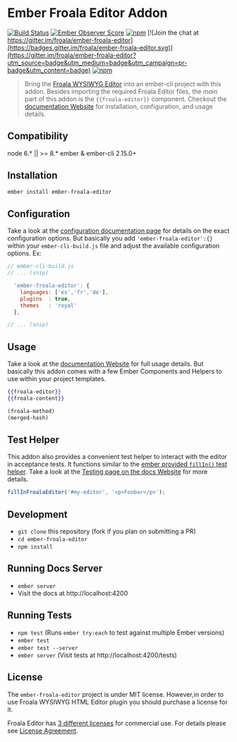 # Ember Froala Editor Addon

[![Build Status](https://travis-ci.org/froala/ember-froala-editor.svg?branch=master)](https://travis-ci.org/froala/ember-froala-editor)
[![Ember Observer Score](http://emberobserver.com/badges/ember-froala-editor.svg)](http://emberobserver.com/addons/ember-froala-editor)
[![npm](https://img.shields.io/npm/dm/ember-froala-editor.svg)](https://www.npmjs.com/package/ember-froala-editor)
[![Join the chat at https://gitter.im/froala/ember-froala-editor](https://badges.gitter.im/froala/ember-froala-editor.svg)](https://gitter.im/froala/ember-froala-editor?utm_source=badge&utm_medium=badge&utm_campaign=pr-badge&utm_content=badge)
[![npm](https://img.shields.io/npm/v/ember-froala-editor.svg)](https://www.npmjs.com/package/ember-froala-editor)


> Bring the [Froala WYSIWYG Editor](https://www.froala.com/wysiwyg-editor)
into an ember-cli project with this addon. Besides importing the required
Froala Editor files, the _main_ part of this addon is the `{{froala-editor}}`
component. Checkout the [documentation Website](http://www.emberwysiwygeditor.com/)
for installation, configuration, and usage details.


## Compatibility

node 6.* || >= 8.*
ember & ember-cli 2.15.0+


## Installation

```bash
ember install ember-froala-editor
```


## Configuration

Take a look at the [configuration documentation page](http://www.emberwysiwygeditor.com/#/addon/configuration)
for details on the exact configuration options. But basically you add
`'ember-froala-editor':{}` within your `ember-cli-build.js` file and adjust
the available configuration options. Ex:

```js
// ember-cli-build.js
// ... (snip)

  'ember-froala-editor': {
    languages: ['es','fr','de'],
    plugins  : true,
    themes   : 'royal'
  },

// ... (snip)
```


## Usage

Take a look at the [documentation Website](http://www.emberwysiwygeditor.com/)
for full usage details. But basically this addon comes with a few Ember
Components and Helpers to use within your project templates.

```hbs
{{froala-editor}}
{{froala-content}}
```

```hbs
(froala-method)
(merged-hash)
```


## Test Helper

This addon also provides a convenient test helper to interact with the editor
in acceptance tests. It functions similar to the [ember provided `fillIn()` test helper](https://github.com/emberjs/ember-test-helpers/blob/master/API.md#fillin).
Take a look at the [Testing page on the docs Website](http://www.emberwysiwygeditor.com/#/addon/test-helper)
for more details.

```js
fillInFroalaEditor('#my-editor', '<p>Foobar</p>');
```


## Development

* `git clone` this repository (fork if you plan on submitting a PR)
* `cd ember-froala-editor`
* `npm install`


## Running Docs Server

* `ember server`
* Visit the docs at http://localhost:4200


## Running Tests

* `npm test` (Runs `ember try:each` to test against multiple Ember versions)
* `ember test`
* `ember test --server`
* `ember server` (Visit tests at http://localhost:4200/tests)


## License

The `ember-froala-editor` project is under MIT license.
However,in order to use Froala WYSIWYG HTML Editor plugin you should purchase a license for it.

Froala Editor has [3 different licenses](http://froala.com/wysiwyg-editor/pricing) for commercial use.
For details please see [License Agreement](http://froala.com/wysiwyg-editor/terms).
